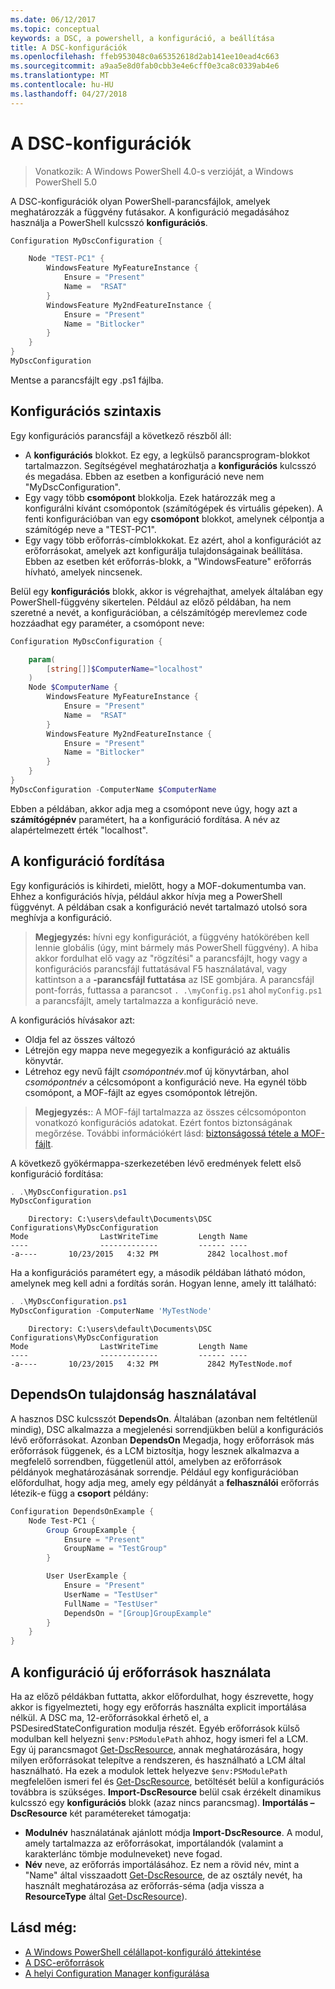 ```yaml
---
ms.date: 06/12/2017
ms.topic: conceptual
keywords: a DSC, a powershell, a konfiguráció, a beállítása
title: A DSC-konfigurációk
ms.openlocfilehash: ffeb953048c0a65352618d2ab141ee10ead4c663
ms.sourcegitcommit: a9aa5e8d0fab0cbb3e4e6cff0e3ca8c0339ab4e6
ms.translationtype: MT
ms.contentlocale: hu-HU
ms.lasthandoff: 04/27/2018
---
```

# <a name="dsc-configurations"></a>A DSC-konfigurációk

>Vonatkozik: A Windows PowerShell 4.0-s verzióját, a Windows PowerShell 5.0

A DSC-konfigurációk olyan PowerShell-parancsfájlok, amelyek meghatározzák a függvény futásakor.
A konfiguráció megadásához használja a PowerShell kulcsszó **konfigurációs**.

```powershell
Configuration MyDscConfiguration {

    Node "TEST-PC1" {
        WindowsFeature MyFeatureInstance {
            Ensure = "Present"
            Name =  "RSAT"
        }
        WindowsFeature My2ndFeatureInstance {
            Ensure = "Present"
            Name = "Bitlocker"
        }
    }
}
MyDscConfiguration

```

Mentse a parancsfájlt egy .ps1 fájlba.

## <a name="configuration-syntax"></a>Konfigurációs szintaxis

Egy konfigurációs parancsfájl a következő részből áll:

- A **konfigurációs** blokkot. Ez egy, a legkülső parancsprogram-blokkot tartalmazzon. Segítségével meghatározhatja a **konfigurációs** kulcsszó és megadása. Ebben az esetben a konfiguráció neve nem "MyDscConfiguration".
- Egy vagy több **csomópont** blokkolja. Ezek határozzák meg a konfigurálni kívánt csomópontok (számítógépek és virtuális gépeken). A fenti konfigurációban van egy **csomópont** blokkot, amelynek célpontja a számítógép neve a "TEST-PC1".
- Egy vagy több erőforrás-címblokkokat. Ez azért, ahol a konfigurációt az erőforrásokat, amelyek azt konfigurálja tulajdonságainak beállítása. Ebben az esetben két erőforrás-blokk, a "WindowsFeature" erőforrás hívható, amelyek nincsenek.

Belül egy **konfigurációs** blokk, akkor is végrehajthat, amelyek általában egy PowerShell-függvény sikertelen. Például az előző példában, ha nem szeretné a nevét, a konfigurációban, a célszámítógép merevlemez code hozzáadhat egy paraméter, a csomópont neve:

```powershell
Configuration MyDscConfiguration {

    param(
        [string[]]$ComputerName="localhost"
    )
    Node $ComputerName {
        WindowsFeature MyFeatureInstance {
            Ensure = "Present"
            Name =  "RSAT"
        }
        WindowsFeature My2ndFeatureInstance {
            Ensure = "Present"
            Name = "Bitlocker"
        }
    }
}
MyDscConfiguration -ComputerName $ComputerName

```

Ebben a példában, akkor adja meg a csomópont neve úgy, hogy azt a **számítógépnév** paramétert, ha a konfiguráció fordítása. A név az alapértelmezett érték "localhost".

## <a name="compiling-the-configuration"></a>A konfiguráció fordítása

Egy konfigurációs is kihirdeti, mielőtt, hogy a MOF-dokumentumba van.
Ehhez a konfigurációs hívja, például akkor hívja meg a PowerShell függvényt.
A példában csak a konfiguráció nevét tartalmazó utolsó sora meghívja a konfiguráció.

>**Megjegyzés:** hívni egy konfigurációt, a függvény hatókörében kell lennie globális (úgy, mint bármely más PowerShell függvény).
>A hiba akkor fordulhat elő vagy az "rögzítési" a parancsfájlt, hogy vagy a konfigurációs parancsfájl futtatásával F5 használatával, vagy kattintson a a **-parancsfájl futtatása** az ISE gombjára.
>A parancsfájl pont-forrás, futtassa a parancsot `. .\myConfig.ps1` ahol `myConfig.ps1` a parancsfájlt, amely tartalmazza a konfiguráció neve.

A konfigurációs hívásakor azt:

- Oldja fel az összes változó
- Létrejön egy mappa neve megegyezik a konfiguráció az aktuális könyvtár.
- Létrehoz egy nevű fájlt _csomópontnév_.mof új könyvtárban, ahol _csomópontnév_ a célcsomópont a konfiguráció neve.
    Ha egynél több csomópont, a MOF-fájlt az egyes csomópontok létrejön.

>**Megjegyzés:**: A MOF-fájl tartalmazza az összes célcsomóponton vonatkozó konfigurációs adatokat. Ezért fontos biztonságának megőrzése.
>További információkért lásd: [biztonságossá tétele a MOF-fájlt](secureMOF.md).

A következő gyökérmappa-szerkezetében lévő eredmények felett első konfiguráció fordítása:

```powershell
. .\MyDscConfiguration.ps1
MyDscConfiguration
```

```
    Directory: C:\users\default\Documents\DSC Configurations\MyDscConfiguration
Mode                LastWriteTime         Length Name
----                -------------         ------ ----
-a----       10/23/2015   4:32 PM           2842 localhost.mof
```

Ha a konfigurációs paramétert egy, a második példában látható módon, amelynek meg kell adni a fordítás során. Hogyan lenne, amely itt található:

```powershell
. .\MyDscConfiguration.ps1
MyDscConfiguration -ComputerName 'MyTestNode'
```

```
    Directory: C:\users\default\Documents\DSC Configurations\MyDscConfiguration
Mode                LastWriteTime         Length Name
----                -------------         ------ ----
-a----       10/23/2015   4:32 PM           2842 MyTestNode.mof
```

## <a name="using-dependson"></a>DependsOn tulajdonság használatával

A hasznos DSC kulcsszót **DependsOn**. Általában (azonban nem feltétlenül mindig), DSC alkalmazza a megjelenési sorrendjükben belül a konfigurációs lévő erőforrásokat.
Azonban **DependsOn** Megadja, hogy erőforrások más erőforrások függenek, és a LCM biztosítja, hogy lesznek alkalmazva a megfelelő sorrendben, függetlenül attól, amelyben az erőforrások példányok meghatározásának sorrendje.
Például egy konfigurációban előfordulhat, hogy adja meg, amely egy példányát a **felhasználói** erőforrás létezik-e függ a **csoport** példány:

```powershell
Configuration DependsOnExample {
    Node Test-PC1 {
        Group GroupExample {
            Ensure = "Present"
            GroupName = "TestGroup"
        }

        User UserExample {
            Ensure = "Present"
            UserName = "TestUser"
            FullName = "TestUser"
            DependsOn = "[Group]GroupExample"
        }
    }
}

```

## <a name="using-new-resources-in-your-configuration"></a>A konfiguráció új erőforrások használata

Ha az előző példákban futtatta, akkor előfordulhat, hogy észrevette, hogy akkor is figyelmezteti, hogy egy erőforrás használta explicit importálása nélkül.
A DSC ma, 12-erőforrásokkal érhető el, a PSDesiredStateConfiguration modulja részét.
Egyéb erőforrások külső modulban kell helyezni `$env:PSModulePath` ahhoz, hogy ismeri fel a LCM.
Egy új parancsmagot [Get-DscResource](https://technet.microsoft.com/library/dn521625.aspx), annak meghatározására, hogy milyen erőforrásokat telepítve a rendszeren, és használható a LCM által használható.
Ha ezek a modulok lettek helyezve `$env:PSModulePath` megfelelően ismeri fel és [Get-DscResource](https://technet.microsoft.com/library/dn521625.aspx), betöltését belül a konfigurációs továbbra is szükséges.
**Import-DscResource** belül csak érzékelt dinamikus kulcsszó egy **konfigurációs** blokk (azaz nincs parancsmag).
**Importálás – DscResource** két paramétereket támogatja:
- **Modulnév** használatának ajánlott módja **Import-DscResource**. A modul, amely tartalmazza az erőforrásokat, importálandók (valamint a karakterlánc tömbje modulneveket) neve fogad.
- **Név** neve, az erőforrás importálásához. Ez nem a rövid név, mint a "Name" által visszaadott [Get-DscResource](https://technet.microsoft.com/library/dn521625.aspx), de az osztály nevét, ha használt meghatározása az erőforrás-séma (adja vissza a **ResourceType** által [Get-DscResource](https://technet.microsoft.com/library/dn521625.aspx)).

## <a name="see-also"></a>Lásd még:
* [A Windows PowerShell célállapot-konfiguráló áttekintése](overview.md)
* [A DSC-erőforrások](resources.md)
* [A helyi Configuration Manager konfigurálása](metaConfig.md)
